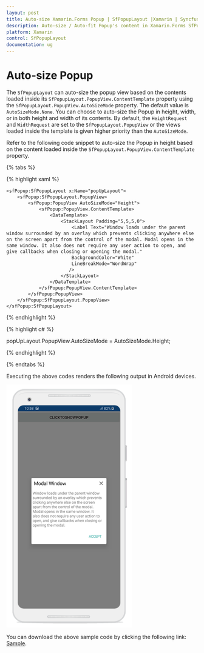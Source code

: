 ```yaml
---
layout: post
title: Auto-size Xamarin.Forms Popup | SfPopupLayout |Xamarin | Syncfusion
description: Auto-size / Auto-fit Popup's content in Xamarin.Forms SfPopupLayout.
platform: Xamarin
control: SfPopupLayout
documentation: ug
---
```


# Auto-size Popup

The `SfPopupLayout` can auto-size the popup view based on the contents loaded inside its `SfPopupLayout.PopupView.ContentTemplate` property using the `SfPopupLayout.PopupView.AutoSizeMode` property. The default value is `AutoSizeMode.None`. You can choose to auto-size the Popup in height, width, or in both height and width of its contents. By default, the `HeightRequest` and `WidthRequest` are set to the `SfPopupLayout.PopupView` or the views loaded inside the template is given higher priority than the `AutoSizeMode`.

Refer to the following code snippet to auto-size the Popup in height based on the content loaded inside the `SfPopupLayout.PopupView.ContentTemplate` property.

{% tabs %}

{% highlight xaml %}

    <sfPopup:SfPopupLayout x:Name="popUpLayout">
        <sfPopup:SfPopupLayout.PopupView>
            <sfPopup:PopupView AutoSizeMode="Height">
                <sfPopup:PopupView.ContentTemplate>
                    <DataTemplate>
                        <StackLayout Padding="5,5,5,0">
                            <Label Text="Window loads under the parent window surrounded by an overlay which prevents clicking anywhere else on the screen apart from the control of the modal. Modal opens in the same window. It also does not require any user action to open, and give callbacks when closing or opening the modal."
                            BackgroundColor="White"
                            LineBreakMode="WordWrap"
                           />
                        </StackLayout>
                    </DataTemplate>
                </sfPopup:PopupView.ContentTemplate>
            </sfPopup:PopupView>
        </sfPopup:SfPopupLayout.PopupView>
    </sfPopup:SfPopupLayout>

{% endhighlight %}

{% highlight c# %}

popUpLayout.PopupView.AutoSizeMode = AutoSizeMode.Height;

{% endhighlight %}

{% endtabs %}

Executing the above codes renders the following output in Android devices.

![Auto-height in Xamarin.Forms Popup](PopupLayout_images/PopupView_AutoSize_Height.png)

You can download the above sample code by clicking the following link: [Sample](http://www.syncfusion.com/downloads/support/directtrac/general/ze/AutoSize_SfPopuplayout1703576210).
